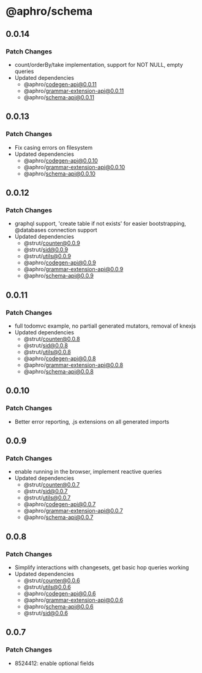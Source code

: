 # @aphro/schema

## 0.0.14

### Patch Changes

- count/orderBy/take implementation, support for NOT NULL, empty queries
- Updated dependencies
  - @aphro/codegen-api@0.0.11
  - @aphro/grammar-extension-api@0.0.11
  - @aphro/schema-api@0.0.11

## 0.0.13

### Patch Changes

- Fix casing errors on filesystem
- Updated dependencies
  - @aphro/codegen-api@0.0.10
  - @aphro/grammar-extension-api@0.0.10
  - @aphro/schema-api@0.0.10

## 0.0.12

### Patch Changes

- graphql support, 'create table if not exists' for easier bootstrapping, @databases connection support
- Updated dependencies
  - @strut/counter@0.0.9
  - @strut/sid@0.0.9
  - @strut/utils@0.0.9
  - @aphro/codegen-api@0.0.9
  - @aphro/grammar-extension-api@0.0.9
  - @aphro/schema-api@0.0.9

## 0.0.11

### Patch Changes

- full todomvc example, no partiall generated mutators, removal of knexjs
- Updated dependencies
  - @strut/counter@0.0.8
  - @strut/sid@0.0.8
  - @strut/utils@0.0.8
  - @aphro/codegen-api@0.0.8
  - @aphro/grammar-extension-api@0.0.8
  - @aphro/schema-api@0.0.8

## 0.0.10

### Patch Changes

- Better error reporting, .js extensions on all generated imports

## 0.0.9

### Patch Changes

- enable running in the browser, implement reactive queries
- Updated dependencies
  - @strut/counter@0.0.7
  - @strut/sid@0.0.7
  - @strut/utils@0.0.7
  - @aphro/codegen-api@0.0.7
  - @aphro/grammar-extension-api@0.0.7
  - @aphro/schema-api@0.0.7

## 0.0.8

### Patch Changes

- Simplify interactions with changesets, get basic hop queries working
- Updated dependencies
  - @strut/counter@0.0.6
  - @strut/utils@0.0.6
  - @aphro/codegen-api@0.0.6
  - @aphro/grammar-extension-api@0.0.6
  - @aphro/schema-api@0.0.6
  - @strut/sid@0.0.6

## 0.0.7

### Patch Changes

- 8524412: enable optional fields
